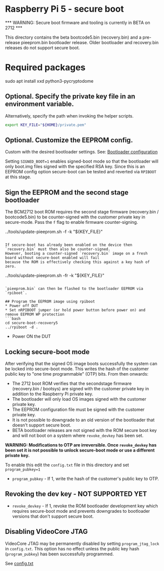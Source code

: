 # Raspberry Pi 5 - secure boot

*** WARNING: Secure boot firmware and tooling is currently in BETA on 2712 ***

This directory contains the beta bootcode5.bin (recovery.bin) and a pre-release pieeprom.bin
bootloader release. Older bootloader and recovery.bin releases do not support secure boot.

# Required packages
sudo apt install xxd python3-pycryptodome

## Optional. Specify the private key file in an environment variable.
Alternatively, specify the path when invoking the helper scripts.
```bash
export KEY_FILE="${HOME}/private.pem"
```

## Optional. Customize the EEPROM config.
Custom with the desired bootloader settings.
See: [Bootloader configuration](https://www.raspberrypi.com/documentation/computers/raspberry-pi.html#raspberry-pi-bootloader-configuration)

Setting `SIGNED_BOOT=1` enables signed-boot mode so that the bootloader will only
boot.img files signed with the specified RSA key. Since this is an EEPROM config
option secure-boot can be tested and reverted via `RPIBOOT` at this stage.

## Sign the EEPROM and the second stage bootloader
The BCM2712 boot ROM requires the second stage firmware (recovery.bin / bootcode5.bin) to be counter-signed with the customer private key in secure-mode.
Pass the `f` flag to enable firmware counter-signing.

../tools/update-pieeprom.sh -f -k "${KEY_FILE}"
```

If secure-boot has already been enabled on the device then `recovery.bin` must then also be counter-signed.
However, booting a counter-signed `recovery.bin` image on a fresh board without secure-boot enabled will fail
because the ROM is effectively checking this against a key hash of zero.
```
../tools/update-pieeprom.sh -fr -k "${KEY_FILE}"
```

`pieeprom.bin` can then be flashed to the bootloader EEPROM via `rpiboot`.

## Program the EEPROM image using rpiboot
* Power off DUT
* Set nRPIBOOT jumper (or hold power button before power on) and remove EEPROM WP protection
```bash
cd secure-boot-recovery5
../rpiboot -d .
```
* Power ON the DUT

## Locking secure-boot mode
After verifying that the signed OS image boots successfully the system
can be locked into secure-boot mode.  This writes the hash of the
customer public key to "one time programmable" (OTP) bits. From then
onwards:

* The 2712 boot ROM verifies that the secondstage firmware (recovery.bin / bootsys) are
  signed with the customer private key in addition to the Raspberry Pi private key.
* The bootloader will only load OS images signed with the customer private key.
* The EEPROM configuration file must be signed with the customer private key.
* It is not possible to downgrade to an old version of the bootloader that doesn't
  support secure boot.
* BETA bootloader releases are not signed with the ROM secure boot key and will
  not boot on a system where `revoke_devkey` has been set.

**WARNING: Modifications to OTP are irreversible. Once `revoke_devkey` has been set it is not possible to unlock secure-boot mode or use a different private key.**

To enable this edit the `config.txt` file in this directory and set
`program_pubkey=1`

* `program_pubkey` - If 1, write the hash of the customer's public key to OTP.

## Revoking the dev key - NOT SUPPORTED YET
* `revoke_devkey` - If 1, revoke the ROM bootloader development key which
   requires secure-boot mode and prevents downgrades to bootloader versions that
    don't support secure boot.

## Disabling VideoCore JTAG

VideoCore JTAG may be permanently disabled by setting `program_jtag_lock` in
`config.txt`.  This option has no effect unless the public key hash (`program_pubkey`) has been successfully programmed.

See [config.txt](config.txt)
